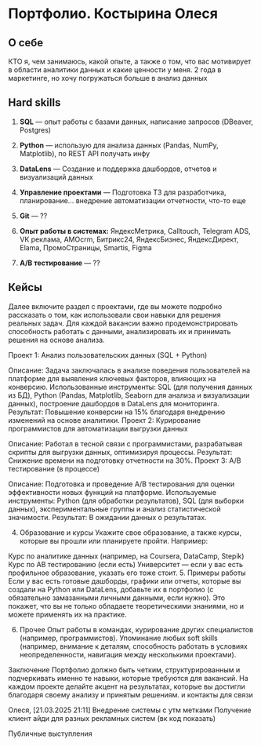 # Портфолио. Костырина Олеся

## О себе
КТО я, чем занимаюсь, какой опыте, а также о том, что вас мотивирует в области аналитики данных и какие ценности у меня. 2 года в маркетинге, но хочу погружаться больше в анализ данных


## Hard skills

1. **SQL** — опыт работы с базами данных, написание запросов (DBeaver, Postgres)

2. **Python** — использую для анализа данных (Pandas, NumPy, Matplotlib), по REST API получать инфу 

3. **DataLens** — Создание и поддержка дашбордов, отчетов и визуализаций данных

4. **Управление проектами** — Подготовка ТЗ для разработчика, планирование... внедрение автоматизации отчетности, что-то еще

5. **Git** — ??

6. **Опыт работы в системах:** ЯндексМетрика, Calltouch, Telegram ADS, VK реклама, AMOcrm, Битрикс24, ЯндексБизнес, ЯндексДирект, Elama, ПромоСтраницы, Smartis, Figma

7. **A/B тестирование**  — ??




## Кейсы

Далее включите раздел с проектами, где вы можете подробно рассказать о том, как использовали свои навыки для решения реальных задач. Для каждой вакансии важно продемонстрировать способность работать с данными, анализировать их и принимать решения на основе анализа.

Проект 1: Анализ пользовательских данных (SQL + Python)

Описание: Задача заключалась в анализе поведения пользователей на платформе для выявления ключевых факторов, влияющих на конверсию.
Использованные инструменты: SQL (для получения данных из БД), Python (Pandas, Matplotlib, Seaborn для анализа и визуализации данных), построение дашбордов в DataLens для мониторинга.
Результат: Повышение конверсии на 15% благодаря внедрению изменений на основе аналитики.
Проект 2: Курирование программистов для автоматизации выгрузки данных

Описание: Работал в тесной связи с программистами, разрабатывая скрипты для выгрузки данных, оптимизируя процессы.
Результат: Снижение времени на подготовку отчетности на 30%.
Проект 3: A/B тестирование (в процессе)

Описание: Подготовка и проведение A/B тестирования для оценки эффективности новых функций на платформе.
Используемые инструменты: Python (для обработки результатов), SQL (для выборки данных), экспериментальные группы и анализ статистической значимости.
Результат: В ожидании данных о результатах.

4. Образование и курсы
Укажите свое образование, а также курсы, которые вы прошли или планируете пройти. Например:

Курс по аналитике данных (например, на Coursera, DataCamp, Stepik)
Курс по AB тестированию (если есть)
Университет — если у вас есть профильное образование, указать его тоже стоит.
5. Примеры работы
Если у вас есть готовые дашборды, графики или отчеты, которые вы создали на Python или DataLens, добавьте их в портфолио (с обязательно замазанными личными данными, если нужно). Это покажет, что вы не только обладаете теоретическими знаниями, но и можете применять их на практике.

6. Прочее
Опыт работы в командах, курирование других специалистов (например, программистов).
Упоминание любых soft skills (например, внимание к деталям, способность работать в условиях неопределенности, навигация между несколькими проектами).

Заключение
Портфолио должно быть четким, структурированным и подчеркивать именно те навыки, которые требуются для вакансий. На каждом проекте делайте акцент на результатах, которые вы достигли благодаря своему анализу и принятым решениям. и контакты для связи

Олеся, [21.03.2025 21:11]
Внедрение системы с утм метками
Получение клиент айди для разных рекламных систем (вк код показать)

Публичные выступления